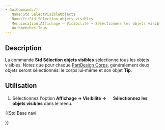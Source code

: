 ```yaml
---
- GuiCommand:/fr
   Name:Std SelectVisibleObjects
   Name/fr:Std Sélection objets visibles
   MenuLocation:Affichage → Visibilité → Sélectionnez les objets visibles
   Workbenches:Tous
---
```


## Description

La commande **Std Sélection objets visibles** sélectionne tous les objets visibles. Notez que pour chaque [PartDesign Corps](PartDesign_Body/fr.md), généralement deux objets seront sélectionnés: le corps lui-même et son objet **Tip**.

## Utilisation

1.  Sélectionnez l\'option **Affichage → Visibilité → <img src="images/Std_SelectVisibleObjects.svg" width=16px>  Sélectionnez les objets visibles** dans le menu.





{{Std Base navi

}}  
